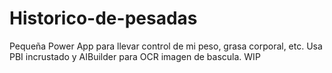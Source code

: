 # Historico-de-pesadas
Pequeña Power App para llevar control de mi peso, grasa corporal, etc. Usa PBI incrustado y AIBuilder para OCR imagen de bascula. WIP
